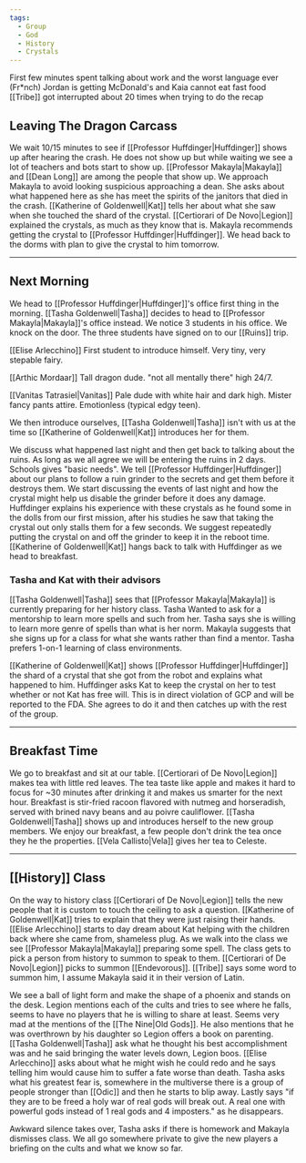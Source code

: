 ```yaml
---
tags:
  - Group
  - God
  - History
  - Crystals
---
```

First few minutes spent talking about work and the worst language ever (Fr\*nch) 
Jordan is getting McDonald's and Kaia cannot eat fast food
[[Tribe]] got interrupted about 20 times when trying to do the recap
## Leaving The Dragon Carcass
We wait 10/15 minutes to see if [[Professor Huffdinger|Huffdinger]] shows up after hearing the crash. He does not show up but while waiting we see a lot of teachers and bots start to show up. [[Professor Makayla|Makayla]] and [[Dean Long]] are among the people that show up. We approach Makayla to avoid looking suspicious approaching a dean. She asks about what happened here as she has meet the spirits of the janitors that died in the crash. [[Katherine of Goldenwell|Kat]] tells her about what she saw when she touched the shard of the crystal. [[Certiorari of De Novo|Legion]] explained the crystals, as much as they know that is. Makayla recommends getting the crystal to [[Professor Huffdinger|Huffdinger]]. We head back to the dorms with plan to give the crystal to him tomorrow. 

---
## Next Morning
We head to [[Professor Huffdinger|Huffdinger]]'s office first thing in the morning. [[Tasha Goldenwell|Tasha]] decides to head to [[Professor Makayla|Makayla]]'s office instead. We notice 3 students in his office. We knock on the door. The three students have signed on to our [[Ruins]] trip.

[[Elise Arlecchino]]
First student to introduce himself. Very tiny, very stepable fairy. 

[[Arthic Mordaar]]
Tall dragon dude. "not all mentally there" high 24/7. 

[[Vanitas Tatrasiel|Vanitas]]
Pale dude with white hair and dark high. Mister fancy pants attire. Emotionless (typical edgy teen).

We then introduce ourselves, [[Tasha Goldenwell|Tasha]] isn't with us at the time so [[Katherine of Goldenwell|Kat]] introduces her for them.

We discuss what happened last night and then get back to talking about the ruins. As long as we all agree we will be entering the ruins in 2 days. Schools gives "basic needs". We tell [[Professor Huffdinger|Huffdinger]] about our plans to follow a ruin grinder to the secrets and get them before it destroys them. We start discussing the events of last night and how the crystal might help us disable the grinder before it does any damage. Huffdinger explains his experience with these crystals as he found some in the dolls from our first mission, after his studies he saw that taking the crystal out only stalls them for a few seconds. We suggest repeatedly putting the crystal on and off the grinder to keep it in the reboot time. 
[[Katherine of Goldenwell|Kat]] hangs back to talk with Huffdinger as we head to breakfast.

### Tasha and Kat with their advisors
[[Tasha Goldenwell|Tasha]] sees that [[Professor Makayla|Makayla]]  is currently preparing for her history class. Tasha Wanted to ask for a mentorship to learn more spells and such from her. Tasha says she is willing to learn more genre of spells than what is her norm. Makayla suggests that she signs up for a class for what she wants rather than find a mentor. Tasha prefers 1-on-1 learning of class environments. 

[[Katherine of Goldenwell|Kat]] shows [[Professor Huffdinger|Huffdinger]] the shard of a crystal that she got from the robot and explains what happened to him. Huffdinger asks Kat to keep the crystal on her to test whether or not Kat has free will. This is in direct violation of GCP and will be reported to the FDA. She agrees to do it and then catches up with the rest of the group.

---
## Breakfast Time
We go to breakfast and sit at our table. [[Certiorari of De Novo|Legion]] makes tea with little red leaves. The tea taste like apple and makes it hard to focus for ~30 minutes after drinking it and makes us smarter for the next hour. Breakfast is stir-fried racoon flavored with nutmeg and horseradish, served with brined navy beans and au poivre cauliflower. [[Tasha Goldenwell|Tasha]] shows up and introduces herself to the new group members. We enjoy our breakfast, a few people don't drink the tea once they he the properties. [[Vela Callisto|Vela]] gives her tea to Celeste.

---
## [[History]] Class
On the way to history class [[Certiorari of De Novo|Legion]] tells the new people that it is custom to touch the ceiling to ask a question. [[Katherine of Goldenwell|Kat]] tries to explain that they were just raising their hands. [[Elise Arlecchino]] starts to day dream about Kat helping with the children back where she came from, shameless plug. As we walk into the class we see [[Professor Makayla|Makayla]]  preparing some spell. The class gets to pick a person from history to summon to speak to them. [[Certiorari of De Novo|Legion]] picks to summon [[Endevorous]]. [[Tribe]] says some word to summon him, I assume Makayla said it in their version of Latin. 

We see a ball of light form and make the shape of a phoenix and stands on the desk. Legion mentions each of the cults and tries to see where he falls, seems to have no players that he is willing to share at least. Seems very mad at the mentions of the [[The Nine|Old Gods]]. He also mentions that he was overthrown by his daughter so Legion offers a book on parenting. [[Tasha Goldenwell|Tasha]] ask what he thought his best accomplishment was and he said bringing the water levels down, Legion boos. [[Elise Arlecchino]] asks about what he might wish he could redo and he says telling him would cause him to suffer a fate worse than death. Tasha asks what his greatest fear is, somewhere in the multiverse there is a group of people stronger than [[Odic]] and then he starts to blip away. Lastly says "if they are to be freed a holy war of real gods will break out. A real one with powerful gods instead of 1 real gods and 4 imposters." as he disappears. 

Awkward silence takes over, Tasha asks if there is homework and Makayla dismisses class. 
We all go somewhere private to give the new players a briefing on the cults and what we know so far.